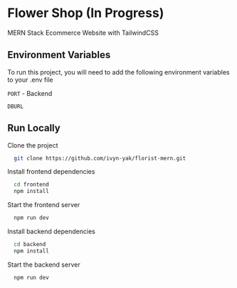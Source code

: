 
# Flower Shop (In Progress)

MERN Stack Ecommerce Website with TailwindCSS


## Environment Variables

To run this project, you will need to add the following environment variables to your .env file

`PORT` - Backend

`DBURL`


## Run Locally

Clone the project

```bash
  git clone https://github.com/ivyn-yak/florist-mern.git
```

Install frontend dependencies

```bash
  cd frontend
  npm install
```
Start the frontend server

```bash
  npm run dev
```

Install backend dependencies

```bash
  cd backend
  npm install
```
Start the backend server

```bash
  npm run dev
  
```
